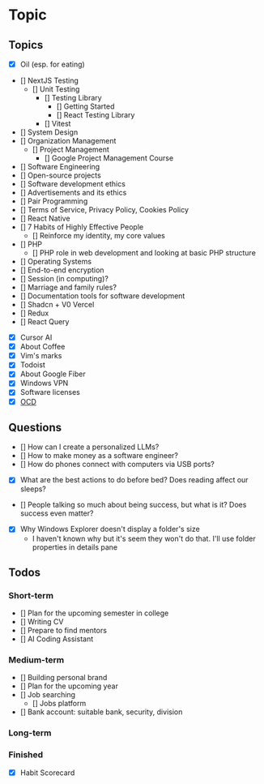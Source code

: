 # Topic

## Topics

- [x] Oil (esp. for eating)
- [] NextJS Testing
  - [] Unit Testing
    - [] Testing Library
      - [] Getting Started
      - [] React Testing Library
    - [] Vitest
- [] System Design
- [] Organization Management
  - [] Project Management
    - [] Google Project Management Course
- [] Software Engineering
- [] Open-source projects
- [] Software development ethics
- [] Advertisements and its ethics
- [] Pair Programming
- [] Terms of Service, Privacy Policy, Cookies Policy
- [] React Native
- [] 7 Habits of Highly Effective People
  - [] Reinforce my identity, my core values
- [] PHP
  - [] PHP role in web development and looking at basic PHP structure
- [] Operating Systems
- [] End-to-end encryption
- [] Session (in computing)?
- [] Marriage and family rules?
- [] Documentation tools for software development
- [] Shadcn + V0 Vercel
- [] Redux
- [] React Query
- [x] Cursor AI
- [x] About Coffee
- [x] Vim's marks
- [x] Todoist
- [x] About Google Fiber
- [x] Windows VPN
- [x] Software licenses
- [x] [OCD](<https://www.msdmanuals.com/home/mental-health-disorders/obsessive-compulsive-and-related-disorders/obsessive-compulsive-disorder-ocd?query=obsessive-compulsive%20disorder%20(ocd)#Symptoms_v11723132>)

## Questions

- [] How can I create a personalized LLMs?
- [] How to make money as a software engineer?
- [] How do phones connect with computers via USB ports?
- [x] What are the best actions to do before bed? Does reading affect our sleeps?
- [] People talking so much about being success, but what is it? Does success even matter?
- [x] Why Windows Explorer doesn't display a folder's size
  - I haven't known why but it's seem they won't do that. I'll use folder properties in details pane

## Todos

### Short-term

- [] Plan for the upcoming semester in college
- [] Writing CV
- [] Prepare to find mentors
- [] AI Coding Assistant

### Medium-term

- [] Building personal brand
- [] Plan for the upcoming year
- [] Job searching
  - [] Jobs platform
- [] Bank account: suitable bank, security, division

### Long-term

### Finished

- [x] Habit Scorecard
